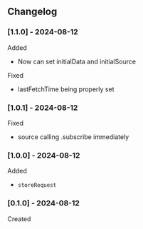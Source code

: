 ## Changelog

### [1.1.0] - 2024-08-12

Added

- Now can set initialData and initialSource

Fixed

- lastFetchTime being properly set

### [1.0.1] - 2024-08-12

Fixed

- source calling .subscribe immediately

### [1.0.0] - 2024-08-12

Added 

- `storeRequest`

### [0.1.0] - 2024-08-12

Created